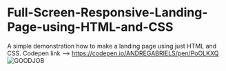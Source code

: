 # Full-Screen-Responsive-Landing-Page-using-HTML-and-CSS
A simple demonstration how to make a landing page using just HTML and CSS.
Codepen link --> https://codepen.io/ANDREGABRIELS/pen/PoOLKXQ
![GOODJOB](https://user-images.githubusercontent.com/60861872/156907246-9b8c5fae-f0b3-4c6d-975b-03b5aee38968.gif)

